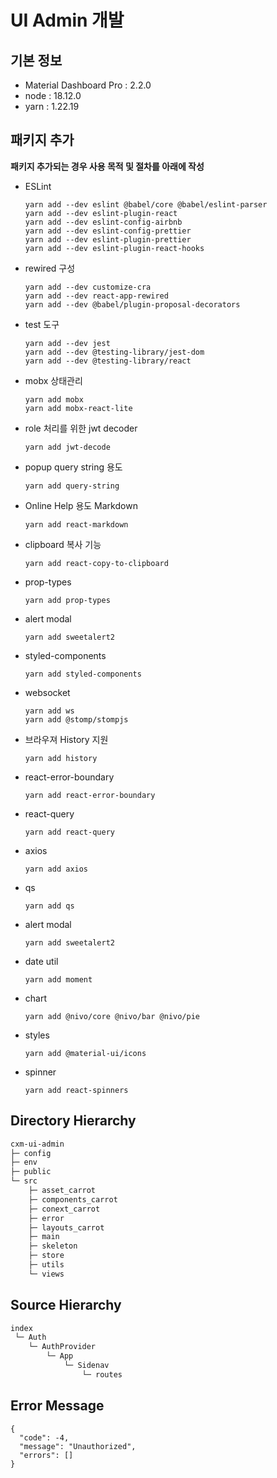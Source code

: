 # UI Admin 개발

## 기본 정보
- Material Dashboard Pro : 2.2.0
- node : 18.12.0
- yarn : 1.22.19

## 패키지 추가
<b>패키지 추가되는 경우 사용 목적 및 절차를 아래에 작성</b>
- ESLint
  ```
  yarn add --dev eslint @babel/core @babel/eslint-parser
  yarn add --dev eslint-plugin-react
  yarn add --dev eslint-config-airbnb
  yarn add --dev eslint-config-prettier
  yarn add --dev eslint-plugin-prettier
  yarn add --dev eslint-plugin-react-hooks
  ```
- rewired 구성
  ```
  yarn add --dev customize-cra
  yarn add --dev react-app-rewired
  yarn add --dev @babel/plugin-proposal-decorators
  ```
- test 도구
  ```
  yarn add --dev jest
  yarn add --dev @testing-library/jest-dom
  yarn add --dev @testing-library/react
  ```
- mobx 상태관리
  ```
  yarn add mobx
  yarn add mobx-react-lite
  ```
- role 처리를 위한 jwt decoder
  ```
  yarn add jwt-decode
  ```
- popup query string 용도
  ```
  yarn add query-string
  ```
- Online Help 용도 Markdown
  ```
  yarn add react-markdown
  ```
- clipboard 복사 기능
  ```
  yarn add react-copy-to-clipboard
  ```
- prop-types
  ```
  yarn add prop-types
  ```
- alert modal
  ```
  yarn add sweetalert2
  ```
- styled-components
  ```
  yarn add styled-components
  ```
- websocket
  ```
  yarn add ws
  yarn add @stomp/stompjs 
  ```
- 브라우져 History 지원
  ```
  yarn add history
  ```
- react-error-boundary
  ```
  yarn add react-error-boundary
  ```
- react-query
  ```
  yarn add react-query
  ```
- axios
  ```
  yarn add axios
  ```
- qs
  ```
  yarn add qs
  ```
- alert modal
  ```
  yarn add sweetalert2
  ```
- date util
  ```
  yarn add moment
  ```
- chart
  ```
  yarn add @nivo/core @nivo/bar @nivo/pie
  ```
- styles
  ```
  yarn add @material-ui/icons
  ```
- spinner
  ```
  yarn add react-spinners
  ```

## Directory Hierarchy
```bash
cxm-ui-admin
├─ config
├─ env
├─ public
└─ src
    ├─ asset_carrot
    ├─ components_carrot
    ├─ conext_carrot
    ├─ error
    ├─ layouts_carrot
    ├─ main
    ├─ skeleton
    ├─ store
    ├─ utils
    └─ views
```

## Source Hierarchy
```bash
index
 └─ Auth
    └─ AuthProvider
        └─ App
            └─ Sidenav
                └─ routes
```
## Error Message
```
{
  "code": -4,
  "message": "Unauthorized",
  "errors": []
}
```